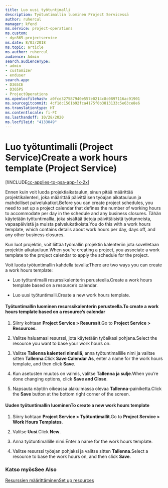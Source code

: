 ```yaml
---
title: Luo uusi työtuntimalli
description: Työtuntimallin luominen Project Servicessä
author: ruhercul
manager: kfend
ms.service: project-operations
ms.custom:
- dyn365-projectservice
ms.date: 8/03/2018
ms.topic: article
ms.author: ruhercul
audience: Admin
search.audienceType:
- admin
- customizer
- enduser
search.app:
- D365CE
- D365PS
- ProjectOperations
ms.openlocfilehash: a0fce327587940e557e0214c8c0897116ac91901
ms.sourcegitcommit: 4cf1dc1561b92fca4175f0b3813133c5e63ce8e6
ms.translationtype: HT
ms.contentlocale: fi-FI
ms.lasthandoff: 10/28/2020
ms.locfileid: "4133049"
---
```

# <a name="create-a-work-hours-template-project-service"></a><span data-ttu-id="16a1f-103">Luo työtuntimalli (Project Service)</span><span class="sxs-lookup"><span data-stu-id="16a1f-103">Create a work hours template (Project Service)</span></span>

[!INCLUDE[cc-applies-to-psa-app-1x-2x](../includes/cc-applies-to-psa-app-1x-2x.md)]

<span data-ttu-id="16a1f-104">Ennen kuin voit luoda projektiaikataulun, sinun pitää määrittää projektikalenteri, joka määrittää päivittäisen työajan aikatauluun ja mahdolliset palvelukatkot.</span><span class="sxs-lookup"><span data-stu-id="16a1f-104">Before you can create project schedules, you need to set up a project calendar that defines the number of working hours to accommodate per day in the schedule and any business closures.</span></span> <span data-ttu-id="16a1f-105">Tähän käytetään työtuntimallia, joka sisältää tietoja päivittäisistä työtunneista, vapaapäivistä ja muista palvelukatkoista.</span><span class="sxs-lookup"><span data-stu-id="16a1f-105">You do this with a work hours template, which contains details about work hours per day, days off, and any other business closures.</span></span>  
  
 <span data-ttu-id="16a1f-106">Kun luot projektin, voit liittää työmallin projektin kalenteriin jota sovelletaan projektin aikatauluun.</span><span class="sxs-lookup"><span data-stu-id="16a1f-106">When you’re creating a project, you associate a work template to the project calendar to apply the schedule for the project.</span></span>  
  
 <span data-ttu-id="16a1f-107">Voit luoda työtuntimallin kahdella tavalla:</span><span class="sxs-lookup"><span data-stu-id="16a1f-107">There are two ways you can create a work hours template:</span></span>  
  
-   <span data-ttu-id="16a1f-108">Luo työtuntimalli resurssikalenterin perusteella.</span><span class="sxs-lookup"><span data-stu-id="16a1f-108">Create a work hours template based on a resource’s calendar.</span></span>  
  
-   <span data-ttu-id="16a1f-109">Luo uusi työtuntimalli.</span><span class="sxs-lookup"><span data-stu-id="16a1f-109">Create a new work hours template.</span></span>  
  
#### <a name="to-create-a-work-hours-template-based-on-a-resources-calendar"></a><span data-ttu-id="16a1f-110">Työtuntimallin luominen resurssikalenterin perusteella.</span><span class="sxs-lookup"><span data-stu-id="16a1f-110">To create a work hours template based on a resource’s calendar</span></span>  
  
1.  <span data-ttu-id="16a1f-111">Siirry kohtaan **Project Service > Resurssit**.</span><span class="sxs-lookup"><span data-stu-id="16a1f-111">Go to **Project Service > Resources**.</span></span>  
  
2.  <span data-ttu-id="16a1f-112">Valitse haluamasi resurssi, jota käytetään työaikasi pohjana.</span><span class="sxs-lookup"><span data-stu-id="16a1f-112">Select the resource you want to base your work hours on.</span></span>  
  
3.  <span data-ttu-id="16a1f-113">Valitse **Tallenna kalenteri nimellä**, anna työtuntimallille nimi ja valitse sitten **Tallenna**.</span><span class="sxs-lookup"><span data-stu-id="16a1f-113">Click **Save Calendar As**, enter a name for the work hours template, and then click **Save**.</span></span>  
  
4.  <span data-ttu-id="16a1f-114">Kun asetusten muutos on valmis, valitse **Tallenna ja sulje**.</span><span class="sxs-lookup"><span data-stu-id="16a1f-114">When you’re done changing options, click **Save and Close**.</span></span>  
  
5.  <span data-ttu-id="16a1f-115">Napsauta näytön oikeassa alakulmassa olevaa **Tallenna**-painiketta.</span><span class="sxs-lookup"><span data-stu-id="16a1f-115">Click the **Save** button at the bottom right corner of the screen.</span></span>  
  
#### <a name="to-create-a-new-work-hours-template"></a><span data-ttu-id="16a1f-116">Uuden työtuntimallin luominen</span><span class="sxs-lookup"><span data-stu-id="16a1f-116">To create a new work hours template</span></span>  
  
1.  <span data-ttu-id="16a1f-117">Siirry kohtaan **Project Service > Työtuntimallit**.</span><span class="sxs-lookup"><span data-stu-id="16a1f-117">Go to **Project Service > Work Hours Templates**.</span></span>  
  
2.  <span data-ttu-id="16a1f-118">Valitse **Uusi**.</span><span class="sxs-lookup"><span data-stu-id="16a1f-118">Click **New**.</span></span>  
  
3.  <span data-ttu-id="16a1f-119">Anna työtuntimallille nimi.</span><span class="sxs-lookup"><span data-stu-id="16a1f-119">Enter a name for the work hours template.</span></span>  
  
4.  <span data-ttu-id="16a1f-120">Valitse resurssi työajan pohjaksi ja valitse sitten **Tallenna**.</span><span class="sxs-lookup"><span data-stu-id="16a1f-120">Select a resource to base the work hours on, and then click **Save**.</span></span>  
  
### <a name="see-also"></a><span data-ttu-id="16a1f-121">Katso myös</span><span class="sxs-lookup"><span data-stu-id="16a1f-121">See Also</span></span>  
 [<span data-ttu-id="16a1f-122">Resurssien määrittäminen</span><span class="sxs-lookup"><span data-stu-id="16a1f-122">Set up resources</span></span>](../psa/set-up-resources.md)
